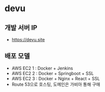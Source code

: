 # devu
## 개발 서버 IP
- https://devu.site
## 배포 모델
- AWS EC2 1 : Docker + Jenkins
- AWS EC2 2 : Docker + Springboot + SSL
- AWS EC2 3 : Docker + Nginx + React + SSL
- Route 53으로 호스팅, 도메인은 가비아 통해 구매

